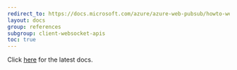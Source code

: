 ```yaml
---
redirect_to: https://docs.microsoft.com/azure/azure-web-pubsub/howto-websocket-connect?tabs=csharp
layout: docs
group: references
subgroup: client-websocket-apis
toc: true
---
```


Click [here](https://docs.microsoft.com/azure/azure-web-pubsub/howto-websocket-connect?tabs=csharp) for the latest docs.